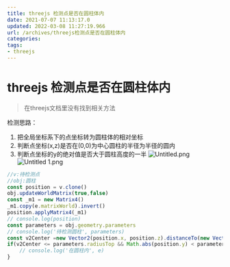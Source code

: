 ```yaml
---
title: threejs 检测点是否在圆柱体内
date: 2021-07-07 11:13:17.0
updated: 2022-03-08 11:27:19.966
url: /archives/threejs检测点是否在圆柱体内
categories: 
tags: 
- threejs
---
```


# threejs 检测点是否在圆柱体内

> 在threejs文档里没有找到相关方法

检测思路：

1. 把全局坐标系下的点坐标转为圆柱体的相对坐标
2. 判断点坐标(x,z)是否在(0,0)为中心圆柱的半径为半径的圆内
3. 判断点坐标的y的绝对值是否大于圆柱高度的一半
![Untitled.png](https://houxiaozhao-blog.oss-cn-beijing.aliyuncs.com/uPic/xtt4T3.png)![Untitled 1.png](https://houxiaozhao-blog.oss-cn-beijing.aliyuncs.com/uPic/ZCr5BF.png)

```jsx
//v:待检测点
//obj:圆柱
const position = v.clone()
obj.updateWorldMatrix(true,false)
const _m1 = new Matrix4()
_m1.copy(e.matrixWorld).invert()
position.applyMatrix4(_m1)
// console.log(position)
const parameters = obj.geometry.parameters
// console.log('待检测圆柱', parameters)
const v2Center =new Vector2(position.x, position.z).distanceTo(new Vector2())
if(v2Center <= parameters.radiusTop && Math.abs(position.y) < parameters.height / 2) {
	// console.log('在圆柱内', e)
}
```